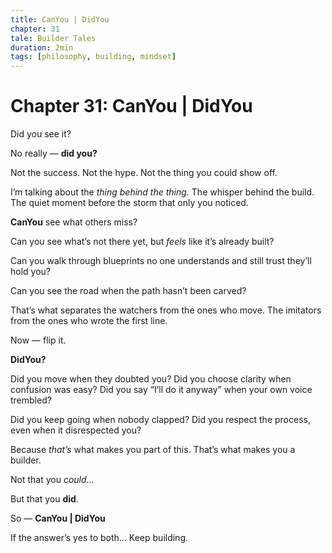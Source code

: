 ```yaml
---
title: CanYou | DidYou
chapter: 31
tale: Builder Tales
duration: 2min
tags: [philosophy, building, mindset]
---
```


# Chapter 31: CanYou | DidYou

Did you see it?

No really — **did you?**

Not the success.
Not the hype.
Not the thing you could show off.

I’m talking about the *thing behind the thing*.
The whisper behind the build.
The quiet moment before the storm that only you noticed.

**CanYou** see what others miss?

Can you see what’s not there yet,
but *feels* like it’s already built?

Can you walk through blueprints no one understands
and still trust they’ll hold you?

Can you see the road
when the path hasn’t been carved?

That’s what separates the watchers from the ones who move.
The imitators from the ones who wrote the first line.

Now — flip it.

**DidYou?**

Did you move when they doubted you?
Did you choose clarity when confusion was easy?
Did you say “I’ll do it anyway” when your own voice trembled?

Did you keep going when nobody clapped?
Did you respect the process, even when it disrespected you?

Because *that’s* what makes you part of this.
That’s what makes you a builder.

Not that you *could*…

But that you **did**.

So — **CanYou | DidYou**

If the answer’s yes to both…
Keep building.
